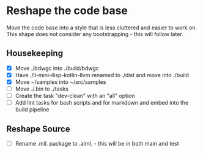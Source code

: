 # Reshape the code base

Move the code base into a style that is less cluttered and easier to work on.  This shape does not consider any bootstrapping - this will follow later.

## Housekeeping

- [X] Move ./bdwgc into ./build/bdwgc
- [X] Have ./ll-mini-ilisp-kotlin-llvm renamed to ./dist and move into ./build
- [X] Move ~/samples into ~/src/samples
- [ ] Move ./.bin to ./tasks
- [ ] Create the task "dev-clean" with an "all" option
- [ ] Add lint tasks for bash scripts and for markdown and embed into the build pipeline

## Reshape Source

- [ ] Rename .mil. package to .alml. - this will be in both main and test

